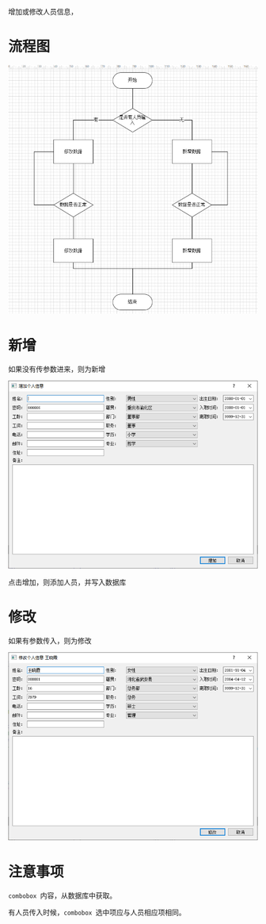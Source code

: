 增加或修改人员信息，

# 流程图

![1630171876283](images/1630171876283.png)

# 新增

如果没有传参数进来，则为新增

![1630171165353](images/1630171165353.png)

点击增加，则添加人员，并写入数据库

# 修改

如果有参数传入，则为修改

![1630171219294](images/1630171219294.png)



# 注意事项

`combobox `内容，从数据库中获取。

有人员传入时候，`combobox `选中项应与人员相应项相同。


